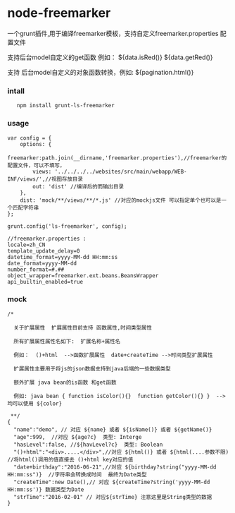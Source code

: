 node-freemarker
=================================== 
一个grunt插件,用于编译freemarker模板，支持自定义freemarker.properties 配置文件

支持后台model自定义的get函数 例如：  ${data.isRed()}   ${data.getRed()}     

支持 后台model自定义的对象函数转换，例如:  ${pagination.html()} 

### intall

       npm install grunt-ls-freemarker

### usage
  
    var config = {
        options: {
            freemarker:path.join(__dirname,'freemarker.properties'),//freemarker的配置文件，可以不填写，
            views: '../../../../websites/src/main/webapp/WEB-INF/views/',//视图存放目录
            out: 'dist' //编译后的而输出目录
        },
        dist: 'mock/**/views/**/*.js' //对应的mockjs文件 可以指定单个也可以是一个匹配字符串
    };

    grunt.config('ls-freemarker', config);
    
    //freemarker.properties :
    locale=zh_CN
    template_update_delay=0
    datetime_format=yyyy-MM-dd HH:mm:ss
    date_format=yyyy-MM-dd
    number_format=#.##
    object_wrapper=freemarker.ext.beans.BeansWrapper
    api_builtin_enabled=true
   
    
### mock

    /*
    
      关于扩展属性  扩展属性目前支持 函数属性,时间类型属性
      
      所有扩展属性属性名如下:  扩展名称+属性名  
      
      例如：  ()+html  -->函数扩展属性  date+createTime -->时间类型扩展属性
      
      扩展属性主要用于将js的json数据支持到java后端的一些数据类型
      
      额外扩展 java bean的is函数 和get函数  
      
      例如: java bean { function isColor(){}  function getColor(){} }  --> 均可以使用 ${color}
     
     **/
    {
      "name":"demo", // 对应 ${name} 或者 ${isName()} 或者 ${getName()}
      "age":999,  //对应 ${age?c}  类型: Interge
      "hasLevel":false, //${havLevel?c}  类型: Boolean
      "()+html":"<div>.....</div>",//对应 ${html()} 或者 ${html(....参数不限)  //将html()调用的值直接去 ()+html key对应的值  
      "date+birthday":"2016-06-21",//对应 ${birthday?string("yyyy-MM-dd HH:mm:ss")}  //字符串会转换成时间  最终为Date类型
      "createTime":new Date(),// 对应 ${createTime?string('yyyy-MM-dd HH:mm:ss')} 数据类型为Date
      "strTime":"2016-02-01" // 对应${strTime} 注意这里是String类型的数据   
    }
 
